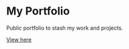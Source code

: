 # My Portfolio
Public portfolio to stash my work and projects. 

[View here](http://tatianakerick.com/)
